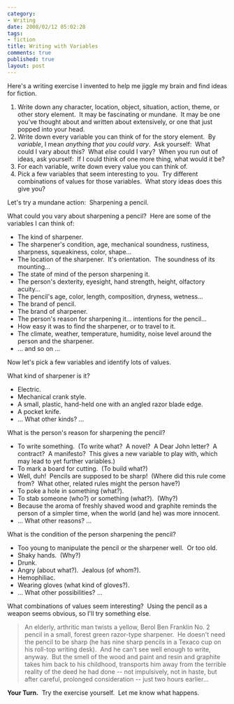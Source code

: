 ```yaml
--- 
category: 
- Writing
date: 2008/02/12 05:02:28
tags: 
- fiction
title: Writing with Variables
comments: true
published: true
layout: post
---
```


<p>Here's a writing exercise I invented to help me jiggle my brain and find ideas for fiction.</p>  <ol>   <li>Write down any character, location, object, situation, action, theme, or other story element.&#160; It may be fascinating or mundane.&#160; It may be one you've thought about and written about extensively, or one that just popped into your head. </li>    <li>Write down every variable you can think of for the story element.&#160; By <em>variable</em>, I mean <em>anything that you could vary</em>.&#160; Ask yourself:&#160; What could I vary about this?&#160; What <em>else</em> could I vary?&#160; When you run out of ideas, ask yourself:&#160; If I could think of one more thing, what would it be? </li>    <li>For each variable, write down every value you can think of. </li>    <li>Pick a few variables that seem interesting to you.&#160; Try different combinations of values for those variables.&#160; What story ideas does this give you? </li> </ol>  <p>Let's try a mundane action:&#160; Sharpening a pencil.</p>  <p>What could you vary about sharpening a pencil?&#160; Here are some of the variables I can think of:</p>  <ul>   <li>The kind of sharpener. </li>    <li>The sharpener's condition, age, mechanical soundness, rustiness, sharpness, squeakiness, color, shape... </li>    <li>The location of the sharpener.&#160; It's orientation.&#160; The soundness of its mounting... </li>    <li>The state of mind of the person sharpening it. </li>    <li>The person's dexterity, eyesight, hand strength, height, olfactory acuity... </li>    <li>The pencil's age, color, length, composition, dryness, wetness... </li>    <li>The brand of pencil. </li>    <li>The brand of sharpener. </li>    <li>The person's reason for sharpening it... intentions for the pencil... </li>    <li>How easy it was to find the sharpener, or to travel to it. </li>    <li>The climate, weather, temperature, humidity, noise level around the person and the sharpener. </li>    <li>... and so on ... </li> </ul>  <p>Now let's pick a few variables and identify lots of values.</p>  <p>What kind of sharpener is it? </p>  <ul>   <li>Electric. </li>    <li>Mechanical crank style. </li>    <li>A small, plastic, hand-held one with an angled razor blade edge. </li>    <li>A pocket knife. </li>    <li>... What other kinds? ... </li> </ul>  <p>What is the person's reason for sharpening the pencil? </p>  <ul>   <li>To write something.&#160; (To write what?&#160; A novel?&#160; A Dear John letter?&#160; A contract?&#160; A manifesto?&#160; This gives a new variable to play with, which may lead to yet further variables.) </li>    <li>To mark a board for cutting.&#160; (To build what?) </li>    <li>Well, duh!&#160; Pencils are supposed to be sharp!&#160; (Where did this rule come from?&#160; What other, related rules might the person have?) </li>    <li>To poke a hole in something (what?). </li>    <li>To stab someone (who?) or something (what?).&#160; (Why?) </li>    <li>Because the aroma of freshly shaved wood and graphite reminds the person of a simpler time, when the world (and he) was more innocent. </li>    <li>... What other reasons? ... </li> </ul>  <p>What is the condition of the person sharpening the pencil? </p>  <ul>   <li>Too young to manipulate the pencil or the sharpener well.&#160; Or too old. </li>    <li>Shaky hands.&#160; (Why?) </li>    <li>Drunk. </li>    <li>Angry (about what?).&#160; Jealous (of whom?). </li>    <li>Hemophiliac. </li>    <li>Wearing gloves (what kind of gloves?). </li>    <li>... What other possibilities? ... </li> </ul>  <p>What combinations of values seem interesting?&#160; Using the pencil as a weapon seems obvious, so I'll try something else.</p>  <blockquote>   <p>An elderly, arthritic man twists a yellow, Berol Ben Franklin No. 2 pencil in a small, forest green razor-type sharpener.&#160; He doesn't need the pencil to be sharp (he has nine sharp pencils in a Texaco cup on his roll-top writing desk).&#160; And he can't see well enough to write, anyway.&#160; But the smell of the wood and paint and resin and graphite takes him back to his childhood, transports him away from the terrible reality of the deed he had done -- not impulsively, not in haste, but after careful, prolonged consideration -- just two hours earlier...</p> </blockquote>  <p><strong>Your Turn.</strong>&#160; Try the exercise yourself.&#160; Let me know what happens.</p>
